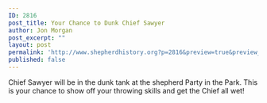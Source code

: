 ```yaml
---
ID: 2816
post_title: Your Chance to Dunk Chief Sawyer
author: Jon Morgan
post_excerpt: ""
layout: post
permalink: 'http://www.shepherdhistory.org?p=2816&preview=true&preview_id=2816'
published: false
---
```

Chief Sawyer will be in the dunk tank at the shepherd Party in the Park. This is your chance to show off your throwing skills and get the Chief all wet!